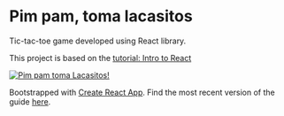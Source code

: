 # Pim pam, toma lacasitos

Tic-tac-toe game developed using React library.

This project is based on the [tutorial: Intro to React](https://facebook.github.io/react/tutorial/tutorial.html)


[![Pim pam toma Lacasitos!](http://www.soyvisual.org/sites/default/files/styles/augmentative_resource_lightbox/public/images/photos/ali_0073.jpg?itok=2jRCMS8j)](https://youtu.be/Qw49PI6WEQY "Pim pam toma Lacasitos!")


Bootstrapped with [Create React App](https://github.com/facebookincubator/create-react-app).
Find the most recent version of the guide [here](https://github.com/facebookincubator/create-react-app/blob/master/packages/react-scripts/template/README.md).
